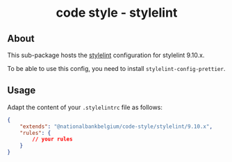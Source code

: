 <h1 align="center">
   code style - stylelint
</h1>

## About

This sub-package hosts the [stylelint](https://stylelint.io) configuration for stylelint 9.10.x.

To be able to use this config, you need to install `stylelint-config-prettier`.

## Usage

Adapt the content of your `.stylelintrc` file as follows:

```json
{
	"extends": "@nationalbankbelgium/code-style/stylelint/9.10.x",
	"rules": {
		// your rules
	}
}
```
